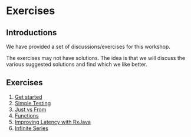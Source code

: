 # Exercises

## Introductions

We have provided a set of discussions/exercises for this workshop.

The exercises may not have solutions.
The idea is that we will discuss the various suggested solutions and find which we like better.

## Exercises

1. [Get started](get_started/instructions.md)
1. [Simple Testing](simple_asserts/instructions.md)
1. [Just vs From](just_vs_from/instructions.md)
1. [Functions](functions/instructions.md)
1. [Improving Latency with RxJava](latency/instructions.md)
1. [Infinite Series](infinite_series/instructions.md)
